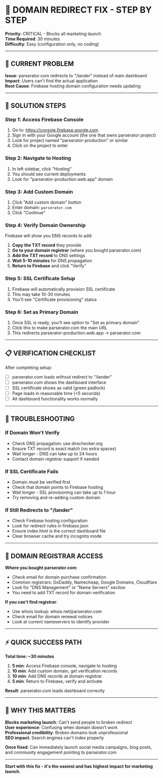 # 🔴 DOMAIN REDIRECT FIX - STEP BY STEP

**Priority**: CRITICAL - Blocks all marketing launch  
**Time Required**: 30 minutes  
**Difficulty**: Easy (configuration only, no coding)

---

## 🎯 CURRENT PROBLEM

**Issue**: parserator.com redirects to "/lander" instead of main dashboard  
**Impact**: Users can't find the actual application  
**Root Cause**: Firebase hosting domain configuration needs updating

---

## 🔧 SOLUTION STEPS

### **Step 1: Access Firebase Console**
1. Go to: https://console.firebase.google.com
2. Sign in with your Google account (the one that owns parserator project)
3. Look for project named "parserator-production" or similar
4. Click on the project to enter

### **Step 2: Navigate to Hosting**
1. In left sidebar, click "Hosting"
2. You should see current deployments
3. Look for "parserator-production.web.app" domain

### **Step 3: Add Custom Domain**
1. Click "Add custom domain" button
2. Enter domain: `parserator.com`
3. Click "Continue"

### **Step 4: Verify Domain Ownership**
Firebase will show you DNS records to add:
1. **Copy the TXT record** they provide
2. **Go to your domain registrar** (where you bought parserator.com)
3. **Add the TXT record** to DNS settings
4. **Wait 5-10 minutes** for DNS propagation
5. **Return to Firebase** and click "Verify"

### **Step 5: SSL Certificate Setup**
1. Firebase will automatically provision SSL certificate
2. This may take 10-30 minutes
3. You'll see "Certificate provisioning" status

### **Step 6: Set as Primary Domain**
1. Once SSL is ready, you'll see option to "Set as primary domain"
2. Click this to make parserator.com the main URL
3. This redirects parserator-production.web.app → parserator.com

---

## 📋 VERIFICATION CHECKLIST

After completing setup:
- [ ] parserator.com loads without redirect to "/lander"
- [ ] parserator.com shows the dashboard interface
- [ ] SSL certificate shows as valid (green padlock)
- [ ] Page loads in reasonable time (<5 seconds)
- [ ] All dashboard functionality works normally

---

## 🚨 TROUBLESHOOTING

### **If Domain Won't Verify**
- Check DNS propagation: use dnschecker.org
- Ensure TXT record is exact match (no extra spaces)
- Wait longer - DNS can take up to 24 hours
- Contact domain registrar support if needed

### **If SSL Certificate Fails**
- Domain must be verified first
- Check that domain points to Firebase hosting
- Wait longer - SSL provisioning can take up to 1 hour
- Try removing and re-adding custom domain

### **If Still Redirects to "/lander"**
- Check Firebase hosting configuration
- Look for redirect rules in firebase.json
- Ensure index.html is the correct dashboard file
- Clear browser cache and try incognito mode

---

## 📱 DOMAIN REGISTRAR ACCESS

**Where you bought parserator.com**:
- Check email for domain purchase confirmation
- Common registrars: GoDaddy, Namecheap, Google Domains, Cloudflare
- Look for "DNS Management" or "Name Servers" section
- You need to add TXT record for domain verification

**If you can't find registrar**:
- Use whois lookup: whois.net/parserator.com
- Check email for domain renewal notices
- Look at current nameservers to identify provider

---

## ⚡ QUICK SUCCESS PATH

**Total time: ~30 minutes**
1. **5 min**: Access Firebase console, navigate to hosting
2. **10 min**: Add custom domain, get verification records  
3. **10 min**: Add DNS records at domain registrar
4. **5 min**: Return to Firebase, verify and activate

**Result**: parserator.com loads dashboard correctly

---

## 🎯 WHY THIS MATTERS

**Blocks marketing launch**: Can't send people to broken redirect  
**User experience**: Confusing when domain doesn't work  
**Professional credibility**: Broken domains look unprofessional  
**SEO impact**: Search engines can't index properly

**Once fixed**: Can immediately launch social media campaigns, blog posts, and community engagement pointing to parserator.com

---

**Start with this fix - it's the easiest and has highest impact for marketing launch.**